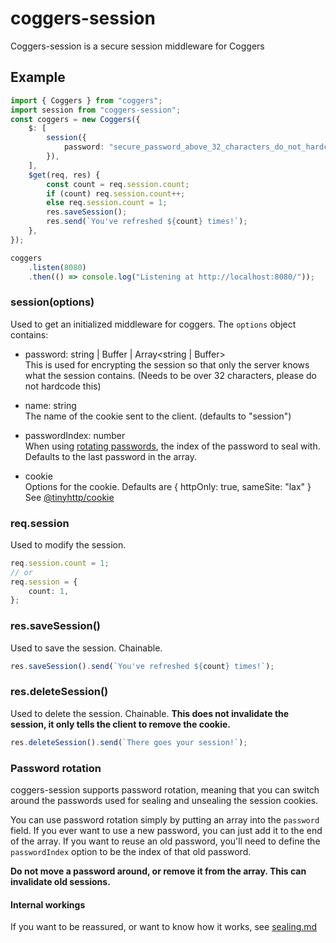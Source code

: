 # coggers-session

Coggers-session is a secure session middleware for Coggers

## Example

```ts
import { Coggers } from "coggers";
import session from "coggers-session";
const coggers = new Coggers({
	$: [
		session({
			password: "secure_password_above_32_characters_do_not_hardcode_this",
		}),
	],
	$get(req, res) {
		const count = req.session.count;
		if (count) req.session.count++;
		else req.session.count = 1;
		res.saveSession();
		res.send(`You've refreshed ${count} times!`);
	},
});

coggers
	.listen(8080)
	.then(() => console.log("Listening at http://localhost:8080/"));
```

### session(options)

Used to get an initialized middleware for coggers. The `options` object contains:

- password: string | Buffer | Array<string | Buffer> <br>
  This is used for encrypting the session so that only the server knows what the session contains. (Needs to be over 32 characters, please do not hardcode this)

- name: string <br>
  The name of the cookie sent to the client. (defaults to "session")

- passwordIndex: number <br>
  When using [rotating passwords](#password-rotation), the index of the password to seal with. Defaults to the last password in the array.

- cookie <br>
  Options for the cookie. Defaults are { httpOnly: true, sameSite: "lax" } <br>
  See [@tinyhttp/cookie](https://npmjs.com/@tinyhttp/cookie)

### req.session

Used to modify the session.

```ts
req.session.count = 1;
// or
req.session = {
	count: 1,
};
```

### res.saveSession()

Used to save the session. Chainable.

```ts
res.saveSession().send(`You've refreshed ${count} times!`);
```

### res.deleteSession()

Used to delete the session. Chainable. **This does not invalidate the session, it only tells the client to remove the cookie.**

```ts
res.deleteSession().send(`There goes your session!`);
```

### Password rotation

coggers-session supports password rotation, meaning that you can switch around the passwords used for sealing and unsealing the session cookies.

You can use password rotation simply by putting an array into the `password` field.
If you ever want to use a new password, you can just add it to the end of the array. If you want to reuse an old password, you'll need to define the `passwordIndex` option to be the index of that old password.

**Do not move a password around, or remove it from the array. This can invalidate old sessions.**

#### Internal workings

If you want to be reassured, or want to know how it works, see [sealing.md](./sealing.md)
